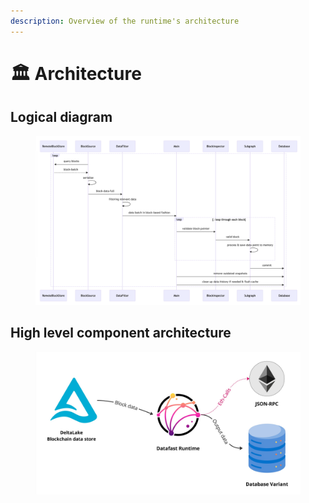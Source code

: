 ```yaml
---
description: Overview of the runtime's architecture
---
```


# 🏛 Architecture

## Logical diagram

<figure><img src=".gitbook/assets/Screenshot 2023-12-28 at 17.39.32.png" alt=""><figcaption></figcaption></figure>

## High level component architecture

<figure><img src=".gitbook/assets/Untitled - Frame 3.jpg" alt=""><figcaption></figcaption></figure>

